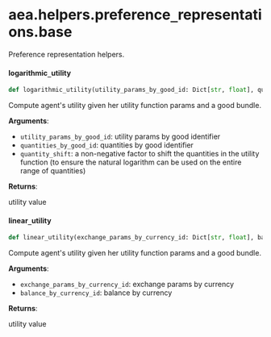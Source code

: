 <a id="aea.helpers.preference_representations.base"></a>

# aea.helpers.preference`_`representations.base

Preference representation helpers.

<a id="aea.helpers.preference_representations.base.logarithmic_utility"></a>

#### logarithmic`_`utility

```python
def logarithmic_utility(utility_params_by_good_id: Dict[str, float], quantities_by_good_id: Dict[str, int], quantity_shift: int = 100) -> float
```

Compute agent's utility given her utility function params and a good bundle.

**Arguments**:

- `utility_params_by_good_id`: utility params by good identifier
- `quantities_by_good_id`: quantities by good identifier
- `quantity_shift`: a non-negative factor to shift the quantities in the utility function (to ensure the natural logarithm can be used on the entire range of quantities)

**Returns**:

utility value

<a id="aea.helpers.preference_representations.base.linear_utility"></a>

#### linear`_`utility

```python
def linear_utility(exchange_params_by_currency_id: Dict[str, float], balance_by_currency_id: Dict[str, int]) -> float
```

Compute agent's utility given her utility function params and a good bundle.

**Arguments**:

- `exchange_params_by_currency_id`: exchange params by currency
- `balance_by_currency_id`: balance by currency

**Returns**:

utility value

